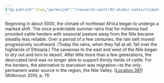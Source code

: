 ```yaml
---
{"dg-publish":true,"permalink":"/research-vault/02-atomic-notes/climate-change-forced-egypt-s-population-to-concentrate-in-the-nile-river-valley/"}
---
```


Beginning in about 5000, the climate of northeast Africa began to undergo a marked shift. The once predictable summer rains that for millennia had provided cattle herders with seasonal pasture away from the Nile became steadily less reliable. Over a period of a few centuries, the rain belt moved progressively southward. (Today the rains, when they fall at all, fall over the highlands of Ethiopia.) The savannas to the east and west of the Nile began to dry out and turn to desert. After little more than a few generations, the desiccated land was no longer able to support thirsty herds of cattle. For the herders, the alternative to starvation was migration—to the only permanent water source in the region, the Nile Valley. ([Location 391](https://readwise.io/to_kindle?action=open&asin=B004FGMZAI&location=391))(Wilkinson 2010, p. 11)